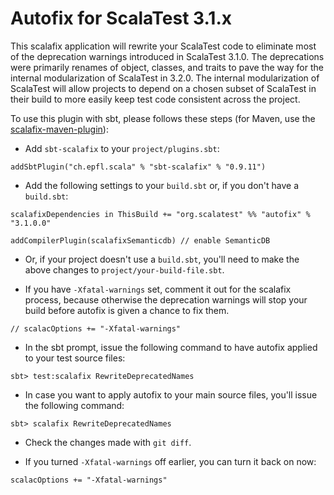 # Autofix for ScalaTest 3.1.x
This scalafix application will rewrite your ScalaTest code to eliminate most of the deprecation warnings
introduced in ScalaTest 3.1.0. The deprecations were primarily renames of object, classes, and traits to
pave the way for the internal modularization of ScalaTest in 3.2.0. The internal modularization of ScalaTest
will allow projects to depend on a chosen subset of ScalaTest in their build to more easily keep test code
consistent across the project.

To use this plugin with sbt, please follows these steps (for Maven, use the <a href="https://github.com/evis/scalafix-maven-plugin">scalafix-maven-plugin</a>): 

  - Add `sbt-scalafix` to your `project/plugins.sbt`:

```
addSbtPlugin("ch.epfl.scala" % "sbt-scalafix" % "0.9.11")
```

  - Add the following settings to your `build.sbt` or, if you don't have a `build.sbt`:
  
```
scalafixDependencies in ThisBuild += "org.scalatest" %% "autofix" % "3.1.0.0" 

addCompilerPlugin(scalafixSemanticdb) // enable SemanticDB
``` 

  - Or, if your project doesn't use a `build.sbt`, you'll need to make the above changes to `project/your-build-file.sbt`.

  - If you have `-Xfatal-warnings` set, comment it out for the scalafix process, because otherwise
    the deprecation warnings will stop your build before autofix is given a chance to fix them.

```
// scalacOptions += "-Xfatal-warnings"
```

  - In the sbt prompt, issue the following command to have autofix applied to your test source files: 
  
```
sbt> test:scalafix RewriteDeprecatedNames
```

  - In case you want to apply autofix to your main source files, you'll issue the following command: 
  
```
sbt> scalafix RewriteDeprecatedNames
```  

  - Check the changes made with `git diff`.

  - If you turned `-Xfatal-warnings` off earlier, you can turn it back on now:

```
scalacOptions += "-Xfatal-warnings"
```
  


